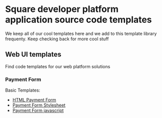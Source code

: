 # Square developer platform application source code templates

We keep all of our cool templates here and we add to this template library frequenty. Keep checking back for more cool stuff


## Web UI templates

Find code templates for our web platform solutions

### Payment Form

Basic Templates:

* [HTML Payment Form](./web-ui/sqpaymentform.html)
* [Payment Form Stylesheet](./web-ui/sqpaymentform.css)
* [Payment Form javascript](./web-ui/sqpaymentform.js)
